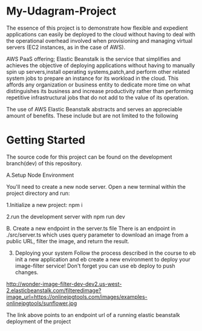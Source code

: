 # My-Udagram-Project

The essence of this project is to demonstrate how flexible and expedient applications can easily be deployed to the cloud without having to deal with the operational overhead involved when provisioning and managing virtual servers (EC2 instances, as in the case of AWS).

AWS PaaS offering; Elastic Beanstalk is the service that simplifies and achieves the objective of deploying applications without having to manually spin up servers,install operating systems,patch,and perform other related system jobs to prepare an instance for its workload in the cloud. This affords any organization or business entity to dedicate more time on what distinguishes its business and increase productivity rather than performing repetitive infrastructural jobs that do not add to the value of its operation.

The use of AWS Elastic Beanstalk abstracts and serves an appreciable amount of benefits. These include but are not limited to the following

# Getting Started

The source code for this project can be found on the development branch(dev) of this repository. 

A.Setup Node Environment
  
You'll need to create a new node server. Open a new terminal within the project directory and run:

1.Initialize a new project: npm i

2.run the development server with npm run dev


B. Create a new endpoint in the server.ts file
There is an endpoint in ./src/server.ts which uses query parameter to download an image from a public URL, filter the image, and return the result.

3. Deploying your system
Follow the process described in the course to eb init a new application and eb create a new environment to deploy your image-filter service! Don't forget you can use eb deploy to push changes.



http://wonder-image-filter-dev-dev2.us-west-2.elasticbeanstalk.com/filteredimage?image_url=https://onlinejpgtools.com/images/examples-onlinejpgtools/sunflower.jpg

The link above points to an endpoint url of a running elastic beanstalk deployment of the project
